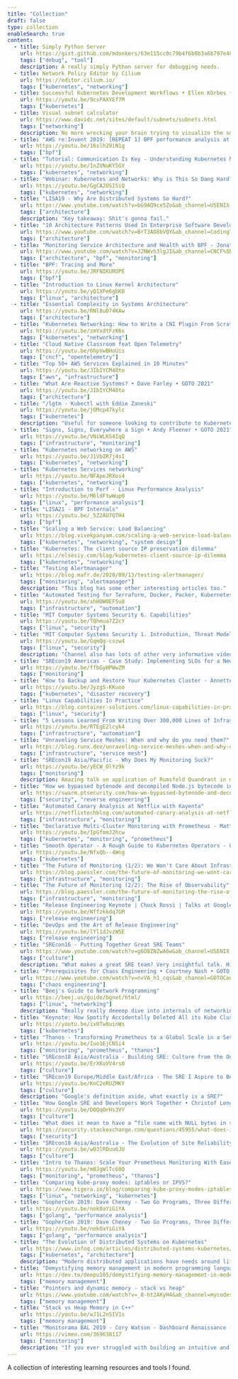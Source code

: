 ```yaml
---
title: "Collection"
draft: false
type: collection
enableSearch: true
content:
  - title: Simply Python Server
    url: https://gist.github.com/mdonkers/63e115cc0c79b4f6b8b3a6b797e485c7#file-server-py-L1
    tags: ["debug", "tool"]
    description: A really simply Python server for debugging needs.
  - title: Network Policy Editor by Cilium
    url: https://editor.cilium.io/
    tags: ["kubernetes", "networking"]
  - title: Successful Kubernetes Development Workflows • Ellen Körbes • GOTO 2021
    url: https://youtu.be/9csPAXYEf7M
    tags: ["kubernetes"]
  - title: Visual subnet calculator
    url: https://www.davidc.net/sites/default/subnets/subnets.html
    tags: ["networking"]
    description: No more wrecking your brain trying to visualize the subnets.
  - title: "AWS re:Invent 2019: [REPEAT 1] BPF performance analysis at Netflix (OPN303-R1)"
    url: https://youtu.be/16slh29iN1g
    tags: ["bpf"]
  - title: "Tutorial: Communication Is Key - Understanding Kubernetes Networking - Jeff Poole, Vivint Smart Home"
    url: https://youtu.be/InZVNuKY5GY
    tags: ["kubernetes", "networking"]
  - title: "Webinar: Kubernetes and Networks: Why is This So Dang Hard?"
    url: https://youtu.be/GgCA2USI5iQ
    tags: ["kubernetes", "networking"]
  - title: "LISA19 - Why Are Distributed Systems So Hard?"
    url: https://www.youtube.com/watch?v=bG9AQ9ce5Zo&ab_channel=USENIX
    tags: ["architecture"]
    description: "Key takeaway: Shit's gonna fail."
  - title: "10 Architecture Patterns Used In Enterprise Software Development Today"
    url: https://www.youtube.com/watch?v=BrT3AO8bVQY&ab_channel=CodingTech
    tags: ["architecture"]
  - title: "Monitoring Service Architecture and Health with BPF - Jonathan Perry, Flowmill, Inc."
    url: https://www.youtube.com/watch?v=J2NWvh3lgJI&ab_channel=CNCF%5BCloudNativeComputingFoundation%5D
    tags: ["architecture", "bpf", "monitoring"]
  - title: "BPF: Tracing and More"
    url: https://youtu.be/JRFNIKUROPE
    tags: ["bpf"]
  - title: "Introduction to Linux Kernel Architecture"
    url: https://youtu.be/yQ1XPe6gbK8
    tags: ["linux", "architecture"]
  - title: "Essential Complexity in Systems Architecture"
    url: https://youtu.be/RNl8uD74KAw
    tags: ["architecture"]
  - title: "Kubernetes Networking: How to Write a CNI Plugin From Scratch - Eran Yanay, Twistlock"
    url: https://youtu.be/zmYxdtFzK6s
    tags: ["kubernetes", "networking"]
  - title: "Cloud Native Classroom feat Open Telemetry"
    url: https://youtu.be/6hpVwBHoUis
    tags: ["cncf", "opentelemetry"]
  - title: "Top 50+ AWS Services Explained in 10 Minutes"
    url: https://youtu.be/JIbIYCM48to
    tags: ["aws", "infrastructure"]
  - title: "What Are Reactive Systems? • Dave Farley • GOTO 2021"
    url: https://youtu.be/JIbIYCM48to
    tags: ["architecture"]
  - title: "/lgtm - Kubectl with Eddie Zaneski"
    url: https://youtu.be/jOMcp47kylc
    tags: ["kubernetes"]
    description: "Useful for someone looking to contribute to Kubernetes."
  - title: "Signs, Signs, Everywhere a Sign • Andy Fleener • GOTO 2021"
    url: https://youtu.be/VNiWLKS4IqQ
    tags: ["infrastructure", "monitoring"]
  - title: "Kubernetes networking on AWS"
    url: https://youtu.be/J1VbZR7j4sI
    tags: ["kubernetes", "networking"]
  - title: "Kubernetes Services networking"
    url: https://youtu.be/NFApeJRXos4
    tags: ["kubernetes", "networking"]
  - title: "Introduction to Perf - Linux Performance Analysis"
    url: https://youtu.be/M6ldFtwWup0
    tags: ["linux", "performance analysis"]
  - title: "LISA21 - BPF Internals"
    url: https://youtu.be/_5Z2AU7QTH4
    tags: ["bpf"]
  - title: "Scaling a Web Service: Load Balancing"
    url: https://blog.vivekpanyam.com/scaling-a-web-service-load-balancing/
    tags: ["kubernetes", "networking", "system design"]
  - title: "Kubernetes: The client source IP preservation dilemma"
    url: https://elsesiy.com/blog/kubernetes-client-source-ip-dilemma
    tags: ["kubernetes", "networking"]
  - title: "Testing Alertmanager"
    url: https://blog.mafr.de/2020/09/13/testing-alertmanager/
    tags: ["monitoring", "alertmanager"]
    description: "This blog has some other interesting articles too."
  - title: "Automated Testing for Terraform, Docker, Packer, Kubernetes, and More"
    url: https://youtu.be/xhHOW0EF5u8
    tags: ["infrastructure", "automation"]
  - title: "MIT Computer Systems Security 6. Capabilities"
    url: https://youtu.be/TQhmua7Z2cY
    tags: ["linux", "security"]
  - title: "MIT Computer Systems Security 1. Introduction, Threat Models"
    url: https://youtu.be/GqmQg-cszw4
    tags: ["linux", "security"]
    description: "Channel also has lots of other very informative videos."
  - title: "SREcon19 Americas - Case Study: Implementing SLOs for a New Service"
    url: https://youtu.be/ffbGyHPWwZM
    tags: ["monitoring"]
  - title: "How to Backup and Restore Your Kubernetes Cluster - Annette Clewett & Dylan Murray, Red Hat"
    url: https://youtu.be/JyzgS-KKuoo
    tags: ["kubernetes", "disaster recovery"]
  - title: "Linux Capabilities In Practice"
    url: https://blog.container-solutions.com/linux-capabilities-in-practice
    tags: ["linux", "security"]
  - title: "5 Lessons Learned From Writing Over 300,000 Lines of Infrastructure Code"
    url: https://youtu.be/RTEgE2lcyk4
    tags: ["infrastructure", "automation"]
  - title: "Unraveling Service Meshes: When and why do you need them?"
    url: https://blog.runx.dev/unraveling-service-meshes-when-and-why-do-you-need-them-ceba38263af2
    tags: ["infrastructure", "service mesh"]
  - title: "SREcon19 Asia/Pacific - Why Does My Monitoring Suck?"
    url: https://youtu.be/yECW_OlYz9k
    tags: ["monitoring"]
    description: Amazing talk on application of Rumsfeld Quandrant in monitoring.\nUnknown response + unknown detection = ALERT!
  - title: "How we bypassed bytenode and decompiled Node.js bytecode in Ghidra"
    url: https://swarm.ptsecurity.com/how-we-bypassed-bytenode-and-decompiled-node-js-bytecode-in-ghidra/
    tags: ["security", "reverse engineering"]
  - title: "Automated Canary Analysis at Netflix with Kayenta"
    url: https://netflixtechblog.com/automated-canary-analysis-at-netflix-with-kayenta-3260bc7acc69
    tags: ["infrastructure", "monitoring"]
  - title: "Declarative Multi-Cluster Monitoring with Prometheus - Matthias Loibl, Loodse & Frederic Branczyk"
    url: https://youtu.be/IpGfmmJ2hcw
    tags: ["kubernetes", "monitoring", "prometheus"]
  - title: "Smooth Operator - A Rough Guide to Kubernetes Operators - Olive Power, VMware"
    url: https://youtu.be/NfxQb--4Wng
    tags: ["kubernetes"]
  - title: "The Future of Monitoring (1/2): We Won't Care About Infrastructure Anymore"
    url: https://blog.paessler.com/the-future-of-monitoring-we-wont-care-about-infrastructure-anymore
    tags: ["infrastructure", "monitoring"]
  - title: "The Future of Monitoring (2/2): The Rise of Observability"
    url: https://blog.paessler.com/the-future-of-monitoring-the-rise-of-observability
    tags: ["infrastructure", "monitoring"]
  - title: "Release Engineering Keynote | Chuck Rossi | Talks at Google"
    url: https://youtu.be/Nffzkkdq7GM
    tags: ["release engineering"]
  - title: "DevOps and the Art of Release Engineering"
    url: https://youtu.be/lYl1dJvzW5E
    tags: ["release engineering"]
  - title: "SREcon16 - Putting Together Great SRE Teams"
    url: https://www.youtube.com/watch?v=g6O8ZNZwA6w&ab_channel=USENIX
    tags: ["culture"]
    description: "What makes a great SRE team? Very insightful talk. Highly recommended."
  - title: "Prerequisites for Chaos Engineering • Courtney Nash • GOTO 2021"
    url: https://www.youtube.com/watch?v=nvVA_h1_cqs&ab_channel=GOTOConferences
    tags: ["chaos engineering"]
  - title: "Beej's Guide to Network Programming"
    url: https://beej.us/guide/bgnet/html/
    tags: ["linux", "networking"]
    description: "Really really deeeep dive into internals of networking." 
  - title: "Keynote: How Spotify Accidentally Deleted All its Kube Clusters with No User Impact - David Xia"
    url: https://youtu.be/ix0Tw8uinWs
    tags: ["kubernetes"]
  - title: "Thanos - Transforming Prometheus to a Global Scale in a Seven Simple Steps"
    url: https://youtu.be/Iuo1EjCN5i4
    tags: ["monitoring", "prometheus", "thanos"]
  - title: "SREcon18 Asia/Australia - Building SRE: Culture from the Outside In"
    url: https://youtu.be/ErXKoVV4rs0
    tags: ["culture"]
  - title: "SREcon19 Europe/Middle East/Africa - The SRE I Aspire to Be"
    url: https://youtu.be/KnC2eRUZMKY
    tags: ["culture"]
    description: "Google's definition aside, what exactly is a SRE?"
  - title: "How Google SRE and Developers Work Together • Christof Leng • GOTO 2021"
    url: https://youtu.be/DOQqOrHs3VY
    tags: ["culture"]
  - title: "What does it mean to have a “file name with NULL bytes in serialized instances”?"
    url: https://security.stackexchange.com/questions/45955/what-does-it-mean-to-have-a-file-name-with-null-bytes-in-serialized-instances/45958#45958
    tags: ["security"]
  - title: "SREcon18 Asia/Australia - The Evolution of Site Reliability Engineering"
    url: https://youtu.be/wO3lRDuu6JU
    tags: ["culture"]
  - title: "Intro to Thanos: Scale Your Prometheus Monitoring With Ease - Lucas Serven & Dominic Green"
    url: https://youtu.be/m0JgWlTc60Q
    tags: ["monitoring", "prometheus", "thanos"]
  - title: "Comparing kube-proxy modes: iptables or IPVS?"
    url: https://www.tigera.io/blog/comparing-kube-proxy-modes-iptables-or-ipvs/
    tags: ["linux", "networking", "kubernetes"]
  - title: "GopherCon 2019: Dave Cheney - Two Go Programs, Three Different Profiling Techniques"
    url: https://youtu.be/nok0aYiGiYA
    tags: ["golang", "performance analysis"]
  - title: "GopherCon 2019: Dave Cheney - Two Go Programs, Three Different Profiling Techniques"
    url: https://youtu.be/nok0aYiGiYA
    tags: ["golang", "performance analysis"]
  - title: "The Evolution of Distributed Systems on Kubernetes"
    url: https://www.infoq.com/articles/distributed-systems-kubernetes/
    tags: ["kubernetes", "architecture"]
    description: "Modern distributed applications have needs around lifecycle, networking, binding, and state management that cloud-native platforms must provide.\nKubernetes has great support around lifecycle management but relies on other platforms using the sidecar and operator concepts to satisfy the networking, binding, and state management primitives.\nFuture distributed systems on Kubernetes will be composed of multiple runtimes where the business logic forms the core of the application, and sidecar “mecha” components offer powerful out-of-the-box distributed primitives.\nThis decoupled mecha architecture offers the benefits of cohesive units of business logic and improves day-2 operations, such as patching, upgrades, and long-term maintainability."
  - title: "Demystifying memory management in modern programming languages"
    url: https://dev.to/deepu105/demystifying-memory-management-in-modern-programming-languages-ddd
    tags: ["memory management"]
  - title: "Pointers and dynamic memory - stack vs heap"
    url: https://www.youtube.com/watch?v=_8-ht2AKyH4&ab_channel=mycodeschool
    tags: ["memory management"]
  - title: "Stack vs Heap Memory in C++"
    url: https://youtu.be/wJ1L2nSIV1s
    tags: ["memory management"]
  - title: "Monitorama BAL 2019 - Cory Watson - Dashboard Renaissance - How dashboards work and how to improve them"
    url: https://vimeo.com/369638117
    tags: ["monitoring"]
    description: "If you ever struggled with building an intuitive and understandable dashboard, this is for you."
---
```


A collection of interesting learning resources and tools I found.